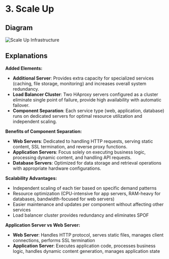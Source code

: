 # 3. Scale Up
## Diagram
![Scale Up Infrastructure](https://imgur.com/a/restyhI)

## Explanations
**Added Elements:**
- **Additional Server**: Provides extra capacity for specialized services (caching, file storage, monitoring) and increases overall system redundancy.
- **Load Balancer Cluster**: Two HAproxy servers configured as a cluster eliminate single point of failure, provide high availability with automatic failover.
- **Component Separation**: Each service type (web, application, database) runs on dedicated servers for optimal resource utilization and independent scaling.

**Benefits of Component Separation:**
- **Web Servers**: Dedicated to handling HTTP requests, serving static content, SSL termination, and reverse proxy functions.
- **Application Servers**: Focus solely on executing business logic, processing dynamic content, and handling API requests.
- **Database Servers**: Optimized for data storage and retrieval operations with appropriate hardware configurations.

**Scalability Advantages:**
- Independent scaling of each tier based on specific demand patterns
- Resource optimization (CPU-intensive for app servers, RAM-heavy for databases, bandwidth-focused for web servers)
- Easier maintenance and updates per component without affecting other services
- Load balancer cluster provides redundancy and eliminates SPOF

**Application Server vs Web Server:**
- **Web Server**: Handles HTTP protocol, serves static files, manages client connections, performs SSL termination
- **Application Server**: Executes application code, processes business logic, handles dynamic content generation, manages application state